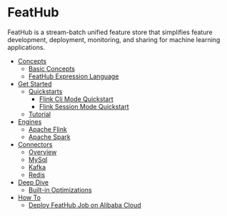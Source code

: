 # FeatHub

FeatHub is a stream-batch unified feature store that simplifies feature
development, deployment, monitoring, and sharing for machine learning
applications.

- [Concepts](concepts/_index.md)
	- [Basic Concepts](concepts/basic-concepts.md)
	- [FeatHub Expression Language](concepts/expression-language.md)
- [Get Started](get-started/_index.md)
	- [Quickstarts](get-started/quickstarts/_index.md)
		- [Flink Cli Mode Quickstart](get-started/quickstarts/flink-cli-mode.md)
		- [Flink Session Mode Quickstart](get-started/quickstarts/flink-session-mode.md)
	- [Tutorial](get-started/tutorial.md)
- [Engines](engines/_index.md)
	- [Apache Flink](engines/flink.md)
	- [Apache Spark](engines/spark.md)
- [Connectors](connectors/_index.md)
  - [Overview](connectors/overview.md) 
  - [MySql](connectors/mysql.md)
  - [Kafka](connectors/kafka.md)
  - [Redis](connectors/redis.md)
- [Deep Dive](deep-dive/_index.md)
	- [Built-in Optimizations](deep-dive/optimizations.md)
- [How To](how-to/_index.md)
  - [Deploy FeatHub Job on Alibaba Cloud](how-to/deploy-on-alibaba-cloud.md)
